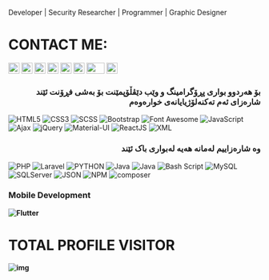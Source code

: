Developer | Security Researcher | Programmer | Graphic Designer


# CONTACT ME:

<a href="https://efma.tech" target="_blank"><img src="https://www.pngkey.com/png/full/131-1312432_website-logo-png-transparent-background-image-black-logo.png" height="22" width="22" /></a>
<a href="https://fb.com/CyberBite.Conf" target="_blank"><img src="https://cdn.iconscout.com/icon/free/png-128/facebook-224-498412.png" height="22" width="22" /></a>
<a href="https://wa.me/+9647504103583" target="_blank"><img src="https://cdn.iconscout.com/icon/free/png-256/whatsapp-43-189795.png" height="22" width="22" /></a>
<a href="https://t.me/TheXerr0r" target="_blank"><img src="https://upload.wikimedia.org/wikipedia/commons/thumb/8/82/Telegram_logo.svg/2048px-Telegram_logo.svg.png" height="22" width="22" /></a>
<a href="https://www.linkedin.com/in/ehs4nnn/" target="_blank"><img src="https://play-lh.googleusercontent.com/kMofEFLjobZy_bCuaiDogzBcUT-dz3BBbOrIEjJ-hqOabjK8ieuevGe6wlTD15QzOqw" height="22" width="22" /></a>
<a href="https://twitter.com/ehs4nnn" target="_blank"><img src="https://www.iconpacks.net/icons/2/free-twitter-logo-icon-2429-thumb.png" height="22" width="22" /></a>
<a href="https://www.youtube.com/c/TheXerr0r" target="_blank"><img src="https://upload.wikimedia.org/wikipedia/commons/thumb/e/e1/Logo_of_YouTube_%282015-2017%29.svg/502px-Logo_of_YouTube_%282015-2017%29.svg.png" height="22" width="36" /></a>
<a href="https://www.instagram.com/___ehs4nnn/" target="_blank"><img src="https://upload.wikimedia.org/wikipedia/commons/thumb/a/a5/Instagram_icon.png/1024px-Instagram_icon.png" height="22" width="22" /></a>


<h3 align="right"><b>بۆ هەردوو بواری پڕۆگرامینگ و وێب دێڤڵۆپمێنت بۆ بەشی فڕۆنت ئێند شارەزای ئەم تەکنەلۆژیایانەی خوارەوەم</b></h3>

![HTML5](https://img.shields.io/badge/-HTML5-000000?style=flat&logo=html5&logoColor=ffffff&labelColor=E34F26)
![CSS3](https://img.shields.io/badge/-CSS3-000000?style=flat&logo=css3&logoColor=ffffff&labelColor=1572B6)
![SCSS](https://img.shields.io/badge/-SCSS-000000?style=flat&lable=SCSS&logoColor=ffffff&labelColor=1572B6)
![Bootstrap](https://img.shields.io/badge/-Bootstrap-000000?style=flat&logo=bootstrap&logoColor=ffffff&labelColor=563D7C)
![Font Awesome](https://img.shields.io/badge/-font%20awesome-000000?style=flat&logo=font-awesome&logoColor=339AF0&labelColor=ffffff)
![JavaScript](https://img.shields.io/badge/-JavaScript-000000?style=flat&logo=javascript)
![Ajax](https://img.shields.io/badge/-Ajax-000000?style=flat&label=Ajax&logoColor=ff0000&labelColor=ffffff)
![jQuery](https://img.shields.io/badge/-jQuery-000000?style=flat&logo=jQuery&logoColor=0769AD&labelColor=ffffff)
![Material-UI](https://img.shields.io/badge/-Material%20UI-000000?style=flat&logo=Material%20UI&logoColor=ffffff&labelColor=0081CB)
![ReactJS](https://img.shields.io/badge/-ReactJS-000000?style=flat&logo=React&logoColor=ffffff&labelColor=458BFF)
![XML](https://img.shields.io/badge/-XML-000000?style=flat&label=%3C/%3E&logoColor=ffffff&labelColor=F79500)


<h3 align="right"><b>وە شارەزاییم لەمانە هەیە لەبواری باک ئێند</b></h3>

![PHP](https://img.shields.io/badge/-PHP-000000?style=flat&logo=PHP&logoColor=5466b8&labelColor=ffffff)
![Laravel](https://img.shields.io/badge/-Laravel-000000?style=flat&logo=laravel&logoColor=ffffff&labelColor=FF2D20)
![PYTHON](https://img.shields.io/badge/-Python-000000?style=flat&logo=Python&logoColor=ffffff&labelColor=0065ff)
![Java](https://img.shields.io/badge/-Java-000000?style=flat&logo=Java&logoColor=ffffff&labelColor=118CC8)
![Java](https://img.shields.io/badge/-Android%20Studio-000000?style=flat&logo=Android&logoColor=ffffff&labelColor=00f204)
![Bash Script](https://img.shields.io/badge/-Bash%20Script-000000?style=flat&logo=linux&logoColor=ffffff&labelColor=0065ff)
![MySQL](https://img.shields.io/badge/-MySQL-000000?style=flat&logo=MySQL&labelColor=ffffff)
![SQLServer](https://img.shields.io/badge/-SQL%20Server-000000?style=flat&logo=microsoft&logoColor=ffffff&labelColor=0065ff)
![JSON](https://img.shields.io/badge/-JSON-000000?style=flat&logo=JSON&logoColor=000000&labelColor=ffffff)
![NPM](https://img.shields.io/badge/-npm-000000?style=flat&logo=npm&labelColor=ffffff)
![composer](https://img.shields.io/badge/-composer-000000?style=flat&logo=composer&logoColor=ffffff&labelColor=7C5235)


<h3><b>Mobile Development<b></h3>
  
![Flutter](https://img.shields.io/badge/-Flutter-blue?logo=flutter&logoColor=2E2E2E&labelColor=ffffff)
  
# TOTAL PROFILE VISITOR
![img](https://profile-counter.glitch.me/TheXerr0rGithubPage/count.svg)
